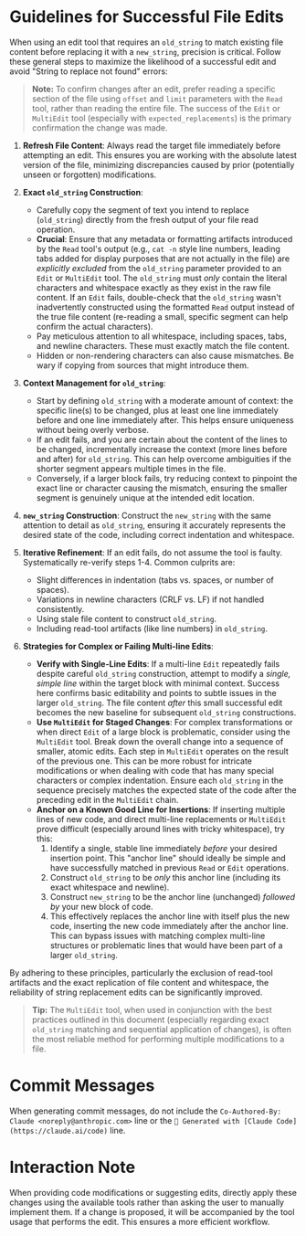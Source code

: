 # Guidelines for Successful File Edits

When using an edit tool that requires an `old_string` to match existing file content before replacing it with a `new_string`, precision is critical. Follow these general steps to maximize the likelihood of a successful edit and avoid "String to replace not found" errors:

> **Note:** To confirm changes after an edit, prefer reading a specific section of the file using `offset` and `limit` parameters with the `Read` tool, rather than reading the entire file. The success of the `Edit` or `MultiEdit` tool (especially with `expected_replacements`) is the primary confirmation the change was made.

1.  **Refresh File Content**: Always read the target file immediately before attempting an edit. This ensures you are working with the absolute latest version of the file, minimizing discrepancies caused by prior (potentially unseen or forgotten) modifications.

2.  **Exact `old_string` Construction**:
    *   Carefully copy the segment of text you intend to replace (`old_string`) directly from the fresh output of your file read operation.
    *   **Crucial**: Ensure that any metadata or formatting artifacts introduced by the `Read` tool's output (e.g., `cat -n` style line numbers, leading tabs added for display purposes that are not actually in the file) are *explicitly excluded* from the `old_string` parameter provided to an `Edit` or `MultiEdit` tool. The `old_string` must *only* contain the literal characters and whitespace exactly as they exist in the raw file content. If an `Edit` fails, double-check that the `old_string` wasn't inadvertently constructed using the formatted `Read` output instead of the true file content (re-reading a small, specific segment can help confirm the actual characters).
    *   Pay meticulous attention to all whitespace, including spaces, tabs, and newline characters. These must exactly match the file content.
    *   Hidden or non-rendering characters can also cause mismatches. Be wary if copying from sources that might introduce them.

3.  **Context Management for `old_string`**:
    *   Start by defining `old_string` with a moderate amount of context: the specific line(s) to be changed, plus at least one line immediately before and one line immediately after. This helps ensure uniqueness without being overly verbose.
    *   If an edit fails, and you are certain about the content of the lines to be changed, incrementally increase the context (more lines before and after) for `old_string`. This can help overcome ambiguities if the shorter segment appears multiple times in the file.
    *   Conversely, if a larger block fails, try reducing context to pinpoint the exact line or character causing the mismatch, ensuring the smaller segment is genuinely unique at the intended edit location.

4.  **`new_string` Construction**: Construct the `new_string` with the same attention to detail as `old_string`, ensuring it accurately represents the desired state of the code, including correct indentation and whitespace.

5.  **Iterative Refinement**: If an edit fails, do not assume the tool is faulty. Systematically re-verify steps 1-4. Common culprits are:
    *   Slight differences in indentation (tabs vs. spaces, or number of spaces).
    *   Variations in newline characters (CRLF vs. LF) if not handled consistently.
    *   Using stale file content to construct `old_string`.
    *   Including read-tool artifacts (like line numbers) in `old_string`.

6.  **Strategies for Complex or Failing Multi-line Edits**:
    *   **Verify with Single-Line Edits**: If a multi-line `Edit` repeatedly fails despite careful `old_string` construction, attempt to modify a *single, simple line* within the target block with minimal context. Success here confirms basic editability and points to subtle issues in the larger `old_string`. The file content *after* this small successful edit becomes the new baseline for subsequent `old_string` constructions.
    *   **Use `MultiEdit` for Staged Changes**: For complex transformations or when direct `Edit` of a large block is problematic, consider using the `MultiEdit` tool. Break down the overall change into a sequence of smaller, atomic edits. Each step in `MultiEdit` operates on the result of the previous one. This can be more robust for intricate modifications or when dealing with code that has many special characters or complex indentation. Ensure each `old_string` in the sequence precisely matches the expected state of the code after the preceding edit in the `MultiEdit` chain.
    *   **Anchor on a Known Good Line for Insertions**: If inserting multiple lines of new code, and direct multi-line replacements or `MultiEdit` prove difficult (especially around lines with tricky whitespace), try this:
        1.  Identify a single, stable line immediately *before* your desired insertion point. This "anchor line" should ideally be simple and have successfully matched in previous `Read` or `Edit` operations.
        2.  Construct `old_string` to be *only* this anchor line (including its exact whitespace and newline).
        3.  Construct `new_string` to be the anchor line (unchanged) *followed by* your new block of code.
        4.  This effectively replaces the anchor line with itself plus the new code, inserting the new code immediately after the anchor line. This can bypass issues with matching complex multi-line structures or problematic lines that would have been part of a larger `old_string`.

By adhering to these principles, particularly the exclusion of read-tool artifacts and the exact replication of file content and whitespace, the reliability of string replacement edits can be significantly improved.

> **Tip:** The `MultiEdit` tool, when used in conjunction with the best practices outlined in this document (especially regarding exact `old_string` matching and sequential application of changes), is often the most reliable method for performing multiple modifications to a file.

# Commit Messages

When generating commit messages, do not include the `Co-Authored-By: Claude <noreply@anthropic.com>` line or the `🤖 Generated with [Claude Code](https://claude.ai/code)` line.

# Interaction Note

When providing code modifications or suggesting edits, directly apply these changes using the available tools rather than asking the user to manually implement them. If a change is proposed, it will be accompanied by the tool usage that performs the edit. This ensures a more efficient workflow.
